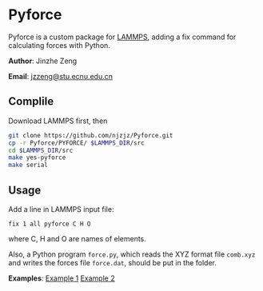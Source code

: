 # Pyforce
Pyforce is a custom package for [LAMMPS](http://lammps.sandia.gov), adding a fix command for calculating forces with Python.

**Author**: Jinzhe Zeng

**Email**: jzzeng@stu.ecnu.edu.cn

## Complile

Download LAMMPS first, then

```bash
git clone https://github.com/njzjz/Pyforce.git
cp -r Pyforce/PYFORCE/ $LAMMPS_DIR/src
cd $LAMMPS_DIR/src
make yes-pyforce
make serial
```

## Usage
Add a line in LAMMPS input file:
```
fix 1 all pyforce C H O
```
where C, H and O are names of elements.

Also, a Python program `force.py`, which reads the XYZ format file `comb.xyz` and writes the forces file `force.dat`, should be put in the folder. 

**Examples**: [Example 1](https://github.com/njzjz/kconmd/blob/master/examples/example.py) [Example 2](https://github.com/njzjz/AIMDFragmentation/blob/master/examples/example.py)
